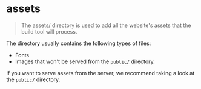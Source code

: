 # assets

> The assets/ directory is used to add all the website's assets that the build tool will process.

The directory usually contains the following types of files:

- Fonts
- Images that won't be served from the [`public/`](/docs/4.x/guide/directory-structure/public) directory.

If you want to serve assets from the server, we recommend taking a look at
the [`public/`](/docs/4.x/guide/directory-structure/public) directory.

<read-more to="/docs/getting-started/assets">



</read-more>